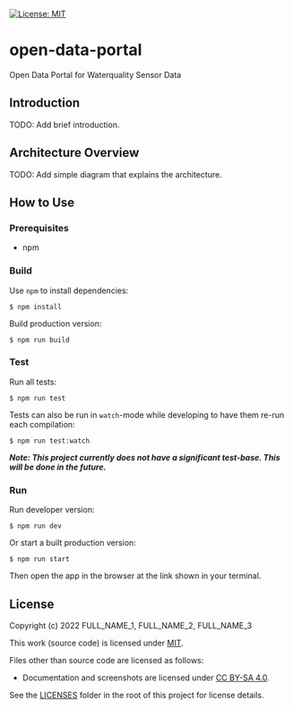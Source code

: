 [![License: MIT](https://img.shields.io/badge/License-MIT-yellow.svg)](https://opensource.org/licenses/MIT)

# open-data-portal

Open Data Portal for Waterquality Sensor Data

## Introduction

TODO: Add brief introduction.

## Architecture Overview

TODO: Add simple diagram that explains the architecture.

## How to Use

### Prerequisites

- npm

### Build

Use `npm` to install dependencies:
```console
$ npm install
```

Build production version:
```console
$ npm run build
```

### Test

Run all tests:
````console
$ npm run test
````
Tests can also be run in `watch`-mode while developing to have them re-run each compilation:
````console
$ npm run test:watch
````

***Note: This project currently does not have a significant test-base. This will be done in the future.***


### Run

Run developer version:
```console
$ npm run dev
```

Or start a built production version:
```console
$ npm run start
```

Then open the app in the browser at the link shown in your terminal.


## License

Copyright (c) 2022 FULL_NAME_1, FULL_NAME_2, FULL_NAME_3

This work (source code) is licensed under [MIT](./LICENSE/MIT.txt).

Files other than source code are licensed as follows:

- Documentation and screenshots are licensed under [CC BY-SA 4.0](./LICENSES/CC-BY-SA-4.0.txt).

See the [LICENSES](./LICENSES/) folder in the root of this project for license details.
